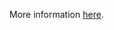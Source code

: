 More information [here](https://docs.prismacloud.io/en/enterprise-edition/policy-reference/google-cloud-policies/google-cloud-iam-policies/bc-gcp-iam-2).
